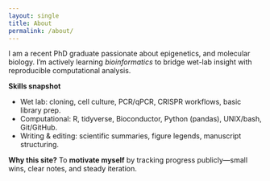```yaml
---
layout: single
title: About
permalink: /about/
---
```


I am a recent PhD graduate passionate about epigenetics, and molecular biology. I’m actively learning *bioinformatics* to bridge wet-lab insight with reproducible computational analysis.

**Skills snapshot**  
- Wet lab: cloning, cell culture, PCR/qPCR, CRISPR workflows, basic library prep.  
- Computational: R, tidyverse, Bioconductor, Python (pandas), UNIX/bash, Git/GitHub.  
- Writing & editing: scientific summaries, figure legends, manuscript structuring.

**Why this site?** To **motivate myself** by tracking progress publicly—small wins, clear notes, and steady iteration.
